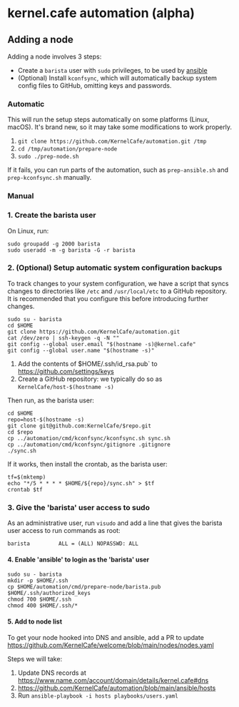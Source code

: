 # kernel.cafe automation (alpha)

## Adding a node

Adding a node involves 3 steps:

* Create a `barista` user with `sudo` privileges, to be used by [ansible](https://www.ansible.com)
* (Optional) Install `kconfsync`, which will automatically backup system config files to GitHub, omitting keys and passwords.

### Automatic

This will run the setup steps automatically on some platforms (Linux, macOS). It's brand new, so it may take some modifications to work properly.

1. `git clone https://github.com/KernelCafe/automation.git /tmp`
2. `cd /tmp/automation/prepare-node`
3. `sudo ./prep-node.sh`

If it fails, you can run parts of the automation, such as `prep-ansible.sh` and `prep-kconfsync.sh` manually.

### Manual

### 1. Create the barista user

On Linux, run:

```
sudo groupadd -g 2000 barista
sudo useradd -m -g barista -G -r barista
```

### 2. (Optional) Setup automatic system configuration backups

To track changes to your system configuration, we have a script that syncs changes to directories like `/etc` and `/usr/local/etc` to a GitHub repository. It is recommended that you configure this before introducing further changes.

```
sudo su - barista
cd $HOME
git clone https://github.com/KernelCafe/automation.git
cat /dev/zero | ssh-keygen -q -N ""
git config --global user.email "$(hostname -s)@kernel.cafe"
git config --global user.name "$(hostname -s)"
```

1. Add the contents of $HOME/.ssh/id_rsa.pub` to https://github.com/settings/keys
2. Create a GitHub repository: we typically do so as `KernelCafe/host-$(hostname -s)`

Then run, as the barista user:

```
cd $HOME
repo=host-$(hostname -s)
git clone git@github.com:KernelCafe/$repo.git
cd $repo
cp ../automation/cmd/kconfsync/kconfsync.sh sync.sh
cp ../automation/cmd/kconfsync/gitignore .gitignore
./sync.sh
```

If it works, then install the crontab, as the barista user:

```
tf=$(mktemp)
echo "*/5 * * * * $HOME/${repo}/sync.sh" > $tf
crontab $tf
```

### 3. Give the 'barista' user access to sudo

As an administrative user, run `visudo` and add a line that gives the barista user access to run commands as root:

`barista         ALL = (ALL) NOPASSWD: ALL`

#### 4. Enable 'ansible' to login as the 'barista' user

```
sudo su - barista
mkdir -p $HOME/.ssh
cp $HOME/automation/cmd/prepare-node/barista.pub $HOME/.ssh/authorized_keys
chmod 700 $HOME/.ssh
chmod 400 $HOME/.ssh/*
```

#### 5. Add to node list

To get your node hooked into DNS and ansible, add a PR to update https://github.com/KernelCafe/welcome/blob/main/nodes/nodes.yaml

Steps we will take:

1. Update DNS records at https://www.name.com/account/domain/details/kernel.cafe#dns
2. https://github.com/KernelCafe/automation/blob/main/ansible/hosts
3. Run `ansible-playbook -i hosts playbooks/users.yaml`

